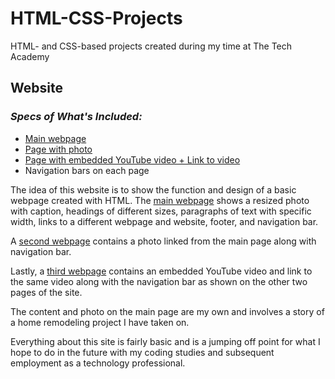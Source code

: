 # HTML-CSS-Projects
HTML- and CSS-based projects created during my time at The Tech Academy
## **Website**
### **_Specs of What's Included:_**

- [Main webpage](Assignment.html)
- [Page with photo](Dog.html)
- [Page with embedded YouTube video + Link to video](Dog_Video.html)
- Navigation bars on each page

The idea of this website is to show the function and design of a basic webpage created with HTML.  The [main webpage](Assignment.html) shows a resized photo with caption, headings of different sizes, paragraphs of text with specific width, links to a different webpage and website, footer, and navigation bar.

A [second webpage](Dog.html) contains a photo linked from the main page along with navigation bar.

Lastly, a [third webpage](Dog_Video.html) contains an embedded YouTube video and link to the same video along with the navigation bar as shown on the other two pages of the site.

The content and photo on the main page are my own and involves a story of a home remodeling project I have taken on.

Everything about this site is fairly basic and is a jumping off point for what I hope to do in the future with my coding studies and subsequent employment as a technology professional.
